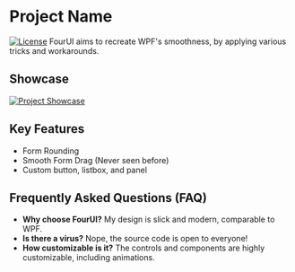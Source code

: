 # Project Name

[![License](https://img.shields.io/badge/license-MIT-blue.svg)](https://opensource.org/licenses/MIT)
FourUI aims to recreate WPF's smoothness, by applying various tricks and workarounds.

## Showcase
[![Project Showcase](https://cdn.discordapp.com/attachments/1092846734817898656/1128026303254233279/2023-07-10_20-12-25.svg)](https://cdn.discordapp.com/attachments/1092846734817898656/1128026303254233279/2023-07-10_20-12-25.mp4)

## Key Features
- Form Rounding
- Smooth Form Drag (Never seen before)
- Custom button, listbox, and panel

## Frequently Asked Questions (FAQ)
- **Why choose FourUI?** 
  My design is slick and modern, comparable to WPF.
- **Is there a virus?** 
  Nope, the source code is open to everyone!
- **How customizable is it?** 
  The controls and components are highly customizable, including animations.
